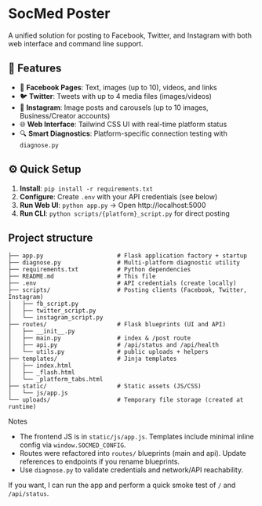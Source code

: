 # SocMed Poster

A unified solution for posting to Facebook, Twitter, and Instagram with both web interface and command line support.

## 🚀 Features

- 📘 **Facebook Pages**: Text, images (up to 10), videos, and links
- 🐦 **Twitter**: Tweets with up to 4 media files (images/videos)
- 📸 **Instagram**: Image posts and carousels (up to 10 images, Business/Creator accounts)
- 🌐 **Web Interface**: Tailwind CSS UI with real-time platform status
- 🔍 **Smart Diagnostics**: Platform-specific connection testing with `diagnose.py`

## ⚙️ Quick Setup

1. **Install**: `pip install -r requirements.txt`
2. **Configure**: Create `.env` with your API credentials (see below)
3. **Run Web UI**: `python app.py` → Open http://localhost:5000
4. **Run CLI**: `python scripts/{platform}_script.py` for direct posting

## Project structure

```text
├── app.py                     # Flask application factory + startup
├── diagnose.py                # Multi-platform diagnostic utility
├── requirements.txt           # Python dependencies
├── README.md                  # This file
├── .env                       # API credentials (create locally)
├── scripts/                   # Posting clients (Facebook, Twitter, Instagram)
│   ├── fb_script.py
│   ├── twitter_script.py
│   └── instagram_script.py
├── routes/                    # Flask blueprints (UI and API)
│   ├── __init__.py
│   ├── main.py                # index & /post route
│   ├── api.py                 # /api/status and /api/health
│   └── utils.py               # public uploads + helpers
├── templates/                 # Jinja templates
│   ├── index.html
│   ├── _flash.html
│   └── _platform_tabs.html
├── static/                    # Static assets (JS/CSS)
│   └── js/app.js
└── uploads/                   # Temporary file storage (created at runtime)
```

Notes

- The frontend JS is in `static/js/app.js`. Templates include minimal inline config via `window.SOCMED_CONFIG`.
- Routes were refactored into `routes/` blueprints (main and api). Update references to endpoints if you rename blueprints.
- Use `diagnose.py` to validate credentials and network/API reachability.

If you want, I can run the app and perform a quick smoke test of `/` and `/api/status`.
